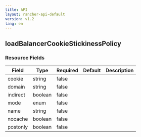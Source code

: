```yaml
---
title: API
layout: rancher-api-default
version: v1.2
lang: en
---
```


## loadBalancerCookieStickinessPolicy





### Resource Fields

Field | Type | Required | Default | Description
---|---|---|---|---
cookie | string | false |  | 
domain | string | false |  | 
indirect | boolean | false |  | 
mode | enum | false |  | 
name | string | false |  | 
nocache | boolean | false |  | 
postonly | boolean | false |  | 

